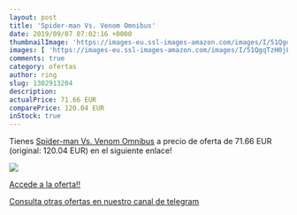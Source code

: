 ```yaml
---
layout: post
title: 'Spider-man Vs. Venom Omnibus'
date: 2019/09/07 07:02:16 +0000
thumbnailImage: 'https://images-eu.ssl-images-amazon.com/images/I/51QgqTzH0jL._SL200_.jpg'
images: [ 'https://images-eu.ssl-images-amazon.com/images/I/51QgqTzH0jL._SL200_.jpg' ]
comments: true
category: ofertas
author: ring
slug: 1302913204
description:
actualPrice: 71.66 EUR
comparePrice: 120.04 EUR
inStock: true
---
```


Tienes [Spider-man Vs. Venom Omnibus](https://www.amazon.com/dp/1302913204/?tag=redken08-20) a precio de oferta de 71.66 EUR (original: 120.04 EUR) en el siguiente enlace!

[![](https://images-eu.ssl-images-amazon.com/images/I/51QgqTzH0jL._SL200_.jpg)](https://www.amazon.com/dp/1302913204/?tag=redken08-20)

[Accede a la oferta!!](https://www.amazon.com/dp/1302913204/?tag=redken08-20)

[Consulta otras ofertas en nuestro canal de telegram](https://t.me/s/ofertas25)
